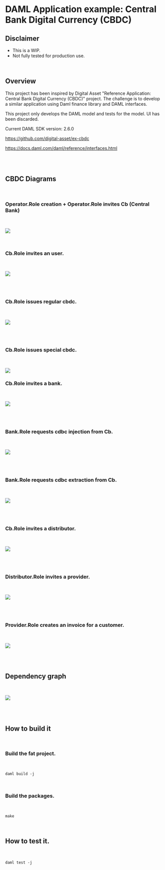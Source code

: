 # DAML Application example: Central Bank Digital Currency (CBDC)

## Disclaimer
- This is a WIP.
- Not fully tested for production use.

<br>

## Overview

This project has been inspired by Digital Asset "Reference Application: Central Bank Digital Currency (CBDC)" project. The challenge is to develop a similar application using Daml finance library and DAML interfaces.

This project only develops the DAML model and tests for the model. UI has been discarded.

Current DAML SDK version: 2.6.0

https://github.com/digital-asset/ex-cbdc

https://docs.daml.com/daml/reference/interfaces.html

<br>
<br>

## CBDC Diagrams
<br>

### Operator.Role creation + Operator.Role invites Cb (Central Bank)
<br>

![](images/01_operator_role_invite_cb.jpg)

<br>

### Cb.Role invites an user.
<br>

![](images/02_cb_role_invite_user.jpg)

<br>
<br>

### Cb.Role issues regular cbdc.
<br>

![](images/03_cb_role_issue_regular_cbdc.jpg)

<br>
<br>

### Cb.Role issues special cbdc.
<br>

![](images/04_cb_role_issue_special_cbdc.jpg)


### Cb.Role invites a bank.
<br>

![](images/05_cb_role_invite_bank.jpg)

<br>
<br>

### Bank.Role requests cdbc injection from Cb.
<br>

![](images/06_bank_role_request_cbdc_injection.jpg)

<br>
<br>

### Bank.Role requests cdbc extraction from Cb.
<br>

![](images/07_bank_role_request_cbdc_extraction.jpg)

<br>
<br>

### Cb.Role invites a distributor.
<br>

![](images/08_cb_role_invite_distributor.jpg)

<br>
<br>

### Distributor.Role invites a provider.
<br>

![](images/09_distributor_role_invite_provider.jpg)

<br>
<br>

### Provider.Role creates an invoice for a customer.
<br>

![](images/10_provider_role_create_invoice.jpg)

<br>
<br>

## Dependency graph
<br>

![](images/dependency_graph.png)

<br>
<br>

## How to build it
<br>

### Build the fat project.
<br>

```shell
daml build -j
```

<br>

### Build the packages.
<br>

```shell
make
```

<br>

## How to test it.
<br>

```shell
daml test -j
```
